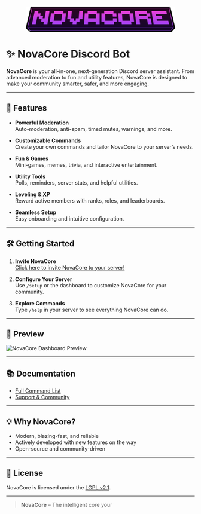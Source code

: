 <p align="center">
  <img src="resources/novacore.png" alt="NovaCore Logo" width="400"/>
</p>

# ✨ NovaCore Discord Bot

**NovaCore** is your all-in-one, next-generation Discord server assistant. From advanced moderation to fun and utility features, NovaCore is designed to make your community smarter, safer, and more engaging.

---

## 🚀 Features

- **Powerful Moderation**  
  Auto-moderation, anti-spam, timed mutes, warnings, and more.

- **Customizable Commands**  
  Create your own commands and tailor NovaCore to your server’s needs.

- **Fun & Games**  
  Mini-games, memes, trivia, and interactive entertainment.

- **Utility Tools**  
  Polls, reminders, server stats, and helpful utilities.

- **Leveling & XP**  
  Reward active members with ranks, roles, and leaderboards.

- **Seamless Setup**  
  Easy onboarding and intuitive configuration.

---

## 🛠️ Getting Started

1. **Invite NovaCore**  
   [Click here to invite NovaCore to your server!](#)

2. **Configure Your Server**  
   Use `/setup` or the dashboard to customize NovaCore for your community.

3. **Explore Commands**  
   Type `/help` in your server to see everything NovaCore can do.

---

## 📸 Preview

![NovaCore Dashboard Preview](https://placehold.co/800x200?text=NovaCore+Dashboard+Preview)

---

## 📚 Documentation

- [Full Command List](#)
- [Support & Community](www.discord.gg/z4C6T5m88D)

---

## 💡 Why NovaCore?

- Modern, blazing-fast, and reliable
- Actively developed with new features on the way
- Open-source and community-driven

---

## 📝 License

NovaCore is licensed under the [LGPL v2.1](LICENSE).

---

> **NovaCore** – The intelligent core your
